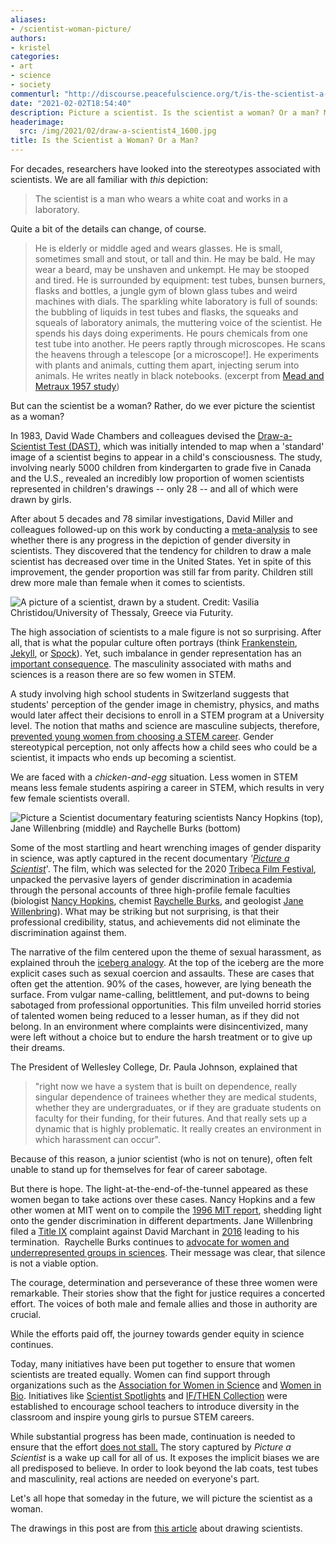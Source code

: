 ```yaml
---
aliases:
- /scientist-woman-picture/
authors:
- kristel
categories:
- art
- science
- society
commenturl: "http://discourse.peacefulscience.org/t/is-the-scientist-a-woman-or-a-man/13140"
date: "2021-02-02T18:54:40"
description: Picture a scientist. Is the scientist a woman? Or a man? Most of us pictured a man, but it's changing for the better.
headerimage:
  src: /img/2021/02/draw-a-scientist4_1600.jpg
title: Is the Scientist a Woman? Or a Man?
---
```


For decades, researchers have looked into the stereotypes associated with scientists. We are all familiar with *this* depiction:

> The scientist is a man who wears a white coat and works in a laboratory. 

Quite a bit of the details can change, of course.

> He is elderly or middle aged and wears glasses. He is small, sometimes small and stout, or tall and thin. He may be bald. He may wear a beard, may be unshaven and unkempt. He may be stooped and tired. He is surrounded by equipment: test tubes, bunsen burners, flasks and bottles, a jungle gym of blown glass tubes and weird machines with dials. The sparkling white laboratory is full of sounds: the bubbling of liquids in test tubes and flasks, the squeaks and squeals of laboratory animals, the muttering voice of the scientist. He spends his days doing experiments. He pours chemicals from one test tube into another. He peers raptly through microscopes. He scans the heavens through a telescope \[or a microscope!\]. He experiments with plants and animals, cutting them apart, injecting serum into animals. He writes neatly in black notebooks. (excerpt from [Mead and Metraux 1957 study](https://science.sciencemag.org/content/126/3270/384))

But can the scientist be a woman? Rather, do we ever picture the scientist as a woman?

In 1983, David Wade Chambers and colleagues devised the [Draw-a-Scientist Test (DAST)](https://onlinelibrary.wiley.com/doi/abs/10.1002/sce.3730670213), which was initially intended to map when a 'standard' image of a scientist begins to appear in a child's consciousness. The study, involving nearly 5000 children from kindergarten to grade five in Canada and the U.S., revealed an incredibly low proportion of women scientists represented in children's drawings -- only 28 -- and all of which were drawn by girls. 

After about 5 decades and 78 similar investigations, David Miller and colleagues followed-up on this work by conducting a [meta-analysis](https://srcd.onlinelibrary.wiley.com/doi/full/10.1111/cdev.13039) to see whether there is any progress in the depiction of gender diversity in scientists. They discovered that the tendency for children to draw a male scientist has decreased over time in the United States. Yet in spite of this improvement, the gender proportion was still far from parity. Children still drew more male than female when it comes to scientists. 

![*A picture of a scientist, drawn by a student. Credit: Vasilia Christidou/University of Thessaly, Greece via [Futurity](https://www.futurity.org/draw-a-scientist-gender-1714512/).*](https://i2.wp.com/www.futurity.org/wp/wp-content/uploads/2018/03/draw-a-scientist3_1600.jpg?w=696&ssl=1)

The high association of scientists to a male figure is not so surprising. After all, that is what the popular culture often portrays (think [Frankenstein](https://en.wikipedia.org/wiki/Victor_Frankenstein), [Jekyll](https://en.wikipedia.org/wiki/Dr._Jekyll_and_Mr._Hyde_(1887_play)), or [Spock](https://en.wikipedia.org/wiki/Spock)). Yet, such imbalance in gender representation has an [important consequence](https://www.frontiersin.org/articles/10.3389/feduc.2019.00060/full). The masculinity associated with maths and sciences is a reason there are so few women in STEM.

A study involving high school students in Switzerland suggests that students' perception of the gender image in chemistry, physics, and maths would later affect their decisions to enroll in a STEM program at a University level. The notion that maths and science are masculine subjects, therefore, [prevented young women from choosing a STEM career](https://www.frontiersin.org/articles/10.3389/feduc.2019.00060/full#h8). Gender stereotypical perception, not only affects how a child sees who could be a scientist, it impacts who ends up becoming a scientist.

We are faced with a *chicken-and-egg* situation. Less women in STEM means less female students aspiring a career in STEM, which results in very few female scientists overall.

![[Picture a Scientist](https://www.pictureascientist.com/) documentary featuring scientists Nancy Hopkins (top), Jane Willenbring (middle) and Raychelle Burks (bottom)](https://lh5.googleusercontent.com/3ZTrlGsFONXy4vJflgpJzBQEJ-p8ljQHl8irP8riWc-HkQ19nn8UwbMd8tDB40zknr84XNOnFlgbeQMOHlNO5XsyBA8Jv91ZdE-tk2XoFjVpE8T94n2mYGL_11CmJWJV1NREBpDc)

Some of the most startling and heart wrenching images of gender disparity in science, was aptly captured in the recent documentary *'*[*Picture a Scientist*](https://www.pictureascientist.com/)'. The film, which was selected for the 2020 [Tribeca Film Festival](https://tribecafilm.com/), unpacked the pervasive layers of gender discrimination in academia through the personal accounts of three high-profile female faculties (biologist [Nancy Hopkins](https://biology.mit.edu/profile/nancy-hopkins/), chemist [Raychelle Burks](https://www.american.edu/cas/faculty/burks.cfm), and geologist [Jane Willenbring](https://earth.stanford.edu/people/jane-willenbring)). What may be striking but not surprising, is that their professional credibility, status, and achievements did not eliminate the discrimination against them. 

The narrative of the film centered upon the theme of sexual harassment, as explained throuh the [iceberg analogy](https://www.nap.edu/visualizations/sexual-harassment-iceberg/). At the top of the iceberg are the more explicit cases such as sexual coercion and assaults. These are cases that often get the attention. 90% of the cases, however, are lying beneath the surface. From vulgar name-calling, belittlement, and put-downs to being sabotaged from professional opportunities. This film unveiled horrid stories of talented women being reduced to a lesser human, as if they did not belong. In an environment where complaints were disincentivized, many were left without a choice but to endure the harsh treatment or to give up their dreams. 

The President of Wellesley College, Dr. Paula Johnson, explained that 

> "right now we have a system that is built on dependence, really singular dependence of trainees whether they are medical students, whether they are undergraduates, or if they are graduate students on faculty for their funding, for their futures. And that really sets up a dynamic that is highly problematic. It really creates an environment in which harassment can occur". 

Because of this reason, a junior scientist (who is not on tenure), often felt unable to stand up for themselves for fear of career sabotage. 

But there is hope. The light-at-the-end-of-the-tunnel appeared as these women began to take actions over these cases. Nancy Hopkins and a few other women at MIT went on to compile the [1996 MIT report](http://web.mit.edu/fnl/women/women.html), shedding light onto the gender discrimination in different departments. Jane Willenbring filed a [Title IX](https://www2.ed.gov/about/offices/list/ocr/docs/tix_dis.html) complaint against David Marchant in [2016](https://www.sciencemag.org/news/2017/10/disturbing-allegations-sexual-harassment-antarctica-leveled-noted-scientist) leading to his termination.  Raychelle Burks continues to [advocate for women and underrepresented groups in sciences](https://susnano.wisc.edu/2020/06/29/raychelle-burks-scholar-in-residence/). Their message was clear, that silence is not a viable option. 

The courage, determination and perseverance of these three women were remarkable. Their stories show that the fight for justice requires a concerted effort. The voices of both male and female allies and those in authority are crucial. 

While the efforts paid off, the journey towards gender equity in science continues.

Today, many initiatives have been put together to ensure that women scientists are treated equally. Women can find support through organizations such as the [Association for Women in Science](https://www.awis.org/about-awis/awis-history/) and [Women in Bio](https://www.womeninbio.org/). Initiatives like [Scientist Spotlights](https://scientistspotlights.org/) and [IF/THEN Collection](https://www.ifthencollection.org/) were established to encourage school teachers to introduce diversity in the classroom and inspire young girls to pursue STEM careers.

While substantial progress has been made, continuation is needed to ensure that the effort [does not stall.](https://www.pnas.org/content/117/13/6990) The story captured by *Picture a Scientist* is a wake up call for all of us. It exposes the implicit biases we are all predisposed to believe. In order to look beyond the lab coats, test tubes and masculinity, real actions are needed on everyone's part. 

Let's all hope that someday in the future, we will picture the scientist as a woman.

The drawings in this post are from [this article](https://www.futurity.org/draw-a-scientist-gender-1714512/) about drawing scientists.
